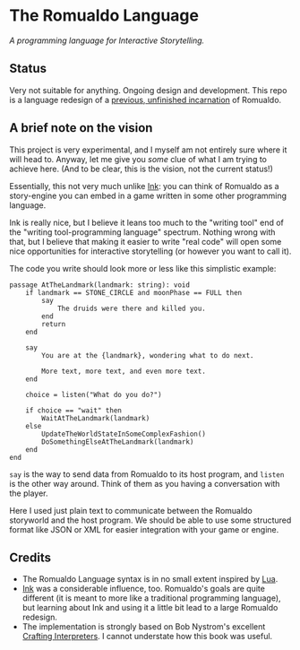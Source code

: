 # The Romualdo Language

*A programming language for Interactive Storytelling.*

## Status

Very not suitable for anything. Ongoing design and development. This repo is a
language redesign of a [previous, unfinished
incarnation](https://github.com/lmbarros/romualdo-language) of Romualdo.

## A brief note on the vision

This project is very experimental, and I myself am not entirely sure where it
will head to. Anyway, let me give you *some* clue of what I am trying to achieve
here. (And to be clear, this is the vision, not the current status!)

Essentially, this not very much unlike [Ink](https://www.inklestudios.com/ink/):
you can think of Romualdo as a story-engine you can embed in a game written in
some other programming language.

Ink is really nice, but I believe it leans too much to the "writing tool" end of
the "writing tool-programming language" spectrum. Nothing wrong with that, but I
believe that making it easier to write "real code" will open some nice
opportunities for interactive storytelling (or however you want to call it).

The code you write should look more or less like this simplistic example:

```romualdo
passage AtTheLandmark(landmark: string): void
    if landmark == STONE_CIRCLE and moonPhase == FULL then
        say
            The druids were there and killed you.
        end
        return
    end

    say
        You are at the {landmark}, wondering what to do next.

        More text, more text, and even more text.
    end

    choice = listen("What do you do?")

    if choice == "wait" then
        WaitAtTheLandmark(landmark)
    else
        UpdateTheWorldStateInSomeComplexFashion()
        DoSomethingElseAtTheLandmark(landmark)
    end
end
```

`say` is the way to send data from Romualdo to its host program, and `listen` is
the other way around. Think of them as you having a conversation with the
player.

Here I used just plain text to communicate between the Romualdo storyworld and
the host program. We should be able to use some structured format like JSON or
XML for easier integration with your game or engine.

## Credits

* The Romualdo Language syntax is in no small extent inspired by
  [Lua](http://www.lua.org).
* [Ink](https://www.inklestudios.com/ink/) was a considerable influence, too.
  Romualdo's goals are quite different (it is meant to more like a traditional
  programming language), but learning about Ink and using it a little bit lead
  to a large Romualdo redesign.
* The implementation is strongly based on Bob Nystrom's excellent [Crafting
  Interpreters](http://www.craftinginterpreters.com). I cannot understate how
  this book was useful.
